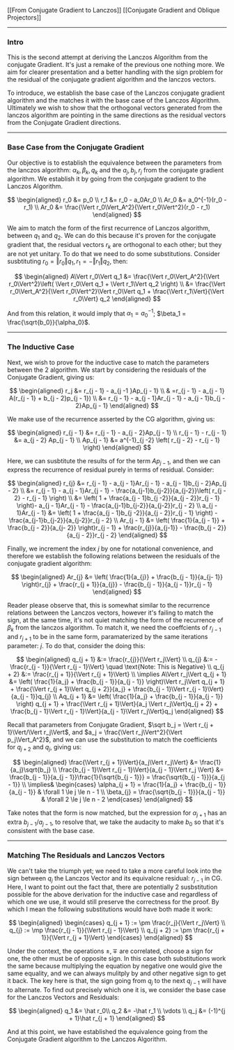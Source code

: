 [[From Conjugate Gradient to Lanczos]]
[[Conjugate Gradient and Oblique Projectors]]

---
### **Intro**

This is the second attempt at deriving the Lanczos Algorithm from the conjugate Gradient. It's just a remake of the previous one nothing more. We aim for clearer presentation and a better handling with the sign problem for the residual of the conjugate gradient algorithm and the lanczos vectors. 

To introduce, we establish the base case of the Lanczos conjugate gradient algorithm and the matches it with the base case of the Lanczos Algorithm. Ultimately we wish to show that the orthogonal vectors generated from the lanczos algorithm are pointing in the same directions as the residual vectors from the Conjugate Gradient directions. 

---
### **Base Case from the Conjugate Gradient**

Our objective is to establish the equivalence between the parameters from the lanczos algorithm: $\alpha_k, \beta_k, q_k$ and the $a_j, b_j, r_j$ from the conjugate gradient algorithm. We establish it by going from the conjugate gradient to the Lanczos Algorithm. 

$$
\begin{aligned}
    r_0 &= p_0
    \\
    r_1 &= r_0 - a_0Ar_0
    \\
    Ar_0 &= a_0^{-1}(r_0 - r_1)
    \\
    Ar_0 &= \frac{\Vert r_0\Vert_A^2}{\Vert r_0\Vert^2}(r_0 - r_1)
\end{aligned}
$$

We aim to match the form of the first recurrence of Lanczos algorithm, between $q_1$ and $q_2$. We can do this because it's proven for the conjugate gradient that, the residual vectors $r_k$ are orthogonal to each other; but they are not yet unitary. To do that we need to do some substitutions.  Consider susbtituting $r_0 = \Vert r_0\Vert q_1, r_1 = -\Vert r_1\Vert q_2$, then: 

$$
\begin{aligned}
    A\Vert r_0\Vert q_1 
    &= \frac{\Vert r_0\Vert_A^2}{\Vert r_0\Vert^2}\left(
        \Vert r_0\Vert q_1 + \Vert r_1\Vert q_2
    \right)
    \\
    &= 
    \frac{\Vert r_0\Vert_A^2}{\Vert r_0\Vert^2}\Vert r_0\Vert q_1 + 
        \frac{\Vert r_1\Vert}{\Vert r_0\Vert} q_2
\end{aligned}
$$

And from this relation, it would imply that $\alpha_1 = a_0^{-1}$; $\beta_1 = \frac{\sqrt{b_0}}{\alpha_0}$. 


---
### **The Inductive Case**

Next, we wish to prove for the inductive case to match the parameters between the 2 algorithm. We start by considering the residuals of the Conjugate Gradient, giving us: 

$$
\begin{aligned}
    r_j &= r_{j - 1} - a_{j -1 }Ap_{j - 1}
    \\
    & =r_{j - 1} - a_{j - 1} A(r_{j - 1} + b_{j - 2}p_{j - 1})
    \\
    &= r_{j - 1} - a_{j - 1}Ar_{j - 1} - a_{j - 1}b_{j - 2}Ap_{j - 1}
\end{aligned}
$$

We make use of the recurrence asserted by the CG algorithm, giving us: 

$$
\begin{aligned}
    r_{j - 1} &= r_{j - 1} - a_{j - 2}Ap_{j - 1}
    \\
    r_{j - 1} - r_{j - 1} &= a_{j - 2} Ap_{j - 1}
    \\
    Ap_{j - 1} &= a^{-1}_{j -2} 
    \left(
        r_{j - 2} - r_{j - 1}
    \right)
\end{aligned}
$$

Here, we can susbtitute the results of for the term $Ap_{j - 1}$, and then we can express the recurrence of residual purely in terms of residual. Consider: 

$$
\begin{aligned}
    r_{j} &= r_{j - 1} - a_{j - 1}Ar_{j - 1} - a_{j - 1}b_{j - 2}Ap_{j - 2}
    \\
    &= 
    r_{j - 1} - a_{j - 1}Ar_{j - 1} - \frac{a_{j-1}b_{j-2}}{a_{j-2}}\left(
        r_{j - 2} - r_{j - 1}
    \right)
    \\
    &= \left(
        1 + \frac{a_{j - 1}b_{j -2}}{a_{j - 2}}r_{j - 1}
    \right)- a_{j - 1}Ar_{j - 1} - \frac{a_{j-1}b_{j-2}}{a_{j-2}}r_{j - 2}
    \\
    a_{j - 1}Ar_{j - 1} &= 
    \left(
        1 + \frac{a_{j - 1}b_{j -2}}{a_{j - 2}}r_{j - 1}
    \right)
    - \frac{a_{j-1}b_{j-2}}{a_{j-2}}r_{j - 2}
    \\
    Ar_{j - 1} &=
    \left(
        \frac{1}{a_{j - 1}} + \frac{b_{j - 2}}{a_{j- 2}}
    \right)r_{j - 1} + 
    \frac{r_{j}}{a_{j-1}} - 
    \frac{b_{j - 2}}{a_{j - 2}}r_{j - 2}
\end{aligned}
$$

Finally, we increment the index $j$ by one for notational convenience, and therefore we establish the following relations between the residuals of the conjugate gradient algorithm: 

$$
\begin{aligned}
    Ar_{j} &=
    \left(
        \frac{1}{a_{j}} + \frac{b_{j - 1}}{a_{j-  1}}
    \right)r_{j} + 
    \frac{r_{j + 1}}{a_{j}} - 
    \frac{b_{j - 1}}{a_{j - 1}}r_{j - 1}
\end{aligned}
$$

Reader please observe that, this is somewhat similar to the recurrence relations between the Lanczos vectors, however it's failing to match the sign, at the same time, it's not quiet matching the form of the recurrence of $\beta_k$ from the lanczos algorithm. To match it, we need the coeffcients of $r_{j - 1}$ and $r_{j + 1}$ to be in the same form, paramaterized by the same iterations parameter: $j$. To do that, consider the doing this:

$$
\begin{aligned}
    q_{j + 1} &:= \frac{r_{j}}{\Vert r_j\Vert}
    \\
    q_{j} &:= -\frac{r_{j - 1}}{\Vert r_{j - 1}\Vert} \quad 
    \text{Note: This is Negative}
    \\
    q_{j + 2} &:= \frac{r_{j + 1}}{\Vert r_{j + 1}\Vert}
    \\
    \implies 
    A\Vert r_j\Vert q_{j + 1} 
    &= 
    \left(
        \frac{1}{a_j} + \frac{b_{j - 1}}{a_{j - 1}}
    \right)\Vert r_j\Vert q_{j + 1}
    + 
    \frac{\Vert r_{j + 1}\Vert q_{j + 2}}{a_j}
    +
    \frac{b_{j - 1}\Vert r_{j - 1}\Vert}{a_{j - 1}}q_{j}
    \\
    Aq_{j + 1} &= 
    \left(
        \frac{1}{a_j} + \frac{b_{j - 1}}{a_{j - 1}} 
    \right)
    q_{j + 1}
    + 
    \frac{\Vert r_{j + 1}\Vert}{a_j \Vert r_j\Vert}q_{j + 2} + 
    \frac{b_{j - 1}\Vert r_{j - 1}\Vert}{a_{j - 1}\Vert r_j\Vert}q_j
\end{aligned}
$$

Recall that parameters from Conjugate Gradient, $\sqrt b_j = \Vert r_{j + 1}\Vert/\Vert r_j\Vert$, and $a_j = \frac{\Vert r_j\Vert^2}{\Vert p_j\Vert_A^2}$, and we can use the substitution to match the coefficients for $q_{j + 2}$ and $q_j$, giving us: 

$$
\begin{aligned}
    \frac{\Vert r_{j + 1}\Vert}{a_j\Vert r_j\Vert} &= 
    \frac{1}{a_j}\sqrt{b_j}
    \\
    \frac{b_{j - 1}\Vert r_{j - 1}\Vert}{a_{j - 1}\Vert r_j \Vert}
    &= 
    \frac{b_{j - 1}}{a_{j - 1}}\frac{1}{\sqrt{b_{j - 1}}}
    = 
    \frac{\sqrt{b_{j - 1}}}{a_{j - 1}}
    \\
    \implies& 
    \begin{cases}
        \alpha_{j + 1} = \frac{1}{a_j} + \frac{b_{j - 1}}{a_{j - 1}}
        & \forall 1 \le j \le n - 1
        \\
        \beta_{j} = \frac{\sqrt{b_{j - 1}}}{a_{j - 1}}
        & \forall 2 \le j \le n - 2 
    \end{cases}
\end{aligned}
$$

Take notes that the form is now matched, but the expression for $\alpha_{j + 1}$ has an extra $b_{j - 1}/a_{j - 1}$, to resolve that, we take the audacity to make $b_0$ so that it's consistent with the base case. 

---
### **Matching The Residuals and Lanczos Vectors**

We can't take the triumph yet; we need to take a more careful look into the sign between $q_j$ the Lanczos Vector and its equivalcne residual: $r_{j - 1}$ in CG. Here, I want to point out the fact that, there are potentially 2 susbstitution possible for the above derivation for the inductive case and regardless of which one we use, it would still preserve the correctness for the proof. By which I mean the following substitutions would have both made it work:

$$
\begin{aligned}
    \begin{cases}
        q_{j + 1} := \pm \frac{r_j}{\Vert r_j\Vert}
        \\
        q_{j} := \mp \frac{r_{j - 1}}{\Vert r_{j - 1}\Vert}
        \\
        q_{j + 2} := \pm \frac{r_{j + 1}}{\Vert r_{j + 1}\Vert}
    \end{cases}
\end{aligned}
$$

Under the context, the operations $\pm, \mp$ are correlated, choose a sign for one, the other must be of opposite sign. In this case both substitutions work the same because multiplying the equation by negative one would give the same equality, and we can always mulitply by and other negative sign to get it back. The key here is that, the sign going from $q_{j}$ to the next $q_{j - 1}$ will have to alternate. To find out precisely which one it is, we consider the base case for the Lanczos Vectors and Residuals:

$$
\begin{aligned}
    q_1 &= \hat r_0\\
    q_2 &= -\hat r_1
    \\
    \vdots
    \\
    q_j &= (-1)^{j + 1}\hat r_{j + 1}
\end{aligned}
$$

And at this point, we have established the equivalence going from the Conjugate Gradient algorithm to the Lanczos Algorithm.

